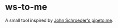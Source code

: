 # ws-to-me
A small tool inspired by [John Schroeder's pipeto.me](https://github.com/jpschroeder/pipe-to-me).
